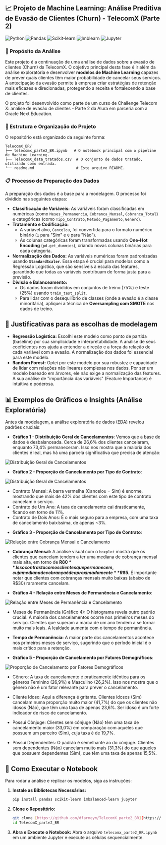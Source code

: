 ## 📈 Projeto de Machine Learning: Análise Preditiva de Evasão de Clientes (Churn) - TelecomX (Parte 2)

![Python](https://img.shields.io/badge/Python-3.9%2B-blue?style=flat&logo=python)
![Pandas](https://img.shields.io/badge/Pandas-orange?style=flat&logo=pandas)
![Scikit-learn](https://img.shields.io/badge/Scikit--learn-F7931E?style=flat&logo=scikit-learn)
![Imblearn](https://img.shields.io/badge/Imbalanced--learn-green?style=flat&logo=scikit-learn)
![Jupyter](https://img.shields.io/badge/Jupyter%20Notebook-F37626?style=flat&logo=jupyter)

### 📄 Propósito da Análise

Este projeto é a continuação de uma análise de dados sobre a evasão de clientes (Churn) da TelecomX. O objetivo principal desta fase é ir além da análise exploratória e desenvolver **modelos de Machine Learning** capazes de prever quais clientes têm maior probabilidade de cancelar seus serviços. A antecipação da evasão permite à empresa criar estratégias de retenção mais eficazes e direcionadas, protegendo a receita e fortalecendo a base de clientes.

O projeto foi desenvolvido como parte de um curso de Challenge Telecom X: análise de evasão de clientes - Parte 2 da Alura em parceria com a Oracle Next Education.

### 📁 Estrutura e Organização do Projeto

O repositório está organizado da seguinte forma:
````
TelecomX_BR/
├── telecomx_parte2_BR.ipynb   # O notebook principal com o pipeline de Machine Learning.
├── TelecomX_data_tratados.csv  # O conjunto de dados tratado, utilizado como entrada.
└── readme.md                   # Este arquivo README.
````
### 📋 Processo de Preparação dos Dados

A preparação dos dados é a base para a modelagem. O processo foi dividido nas seguintes etapas:

* **Classificação de Variáveis:** As variáveis foram classificadas em numéricas (como `Meses_Permanencia`, `Cobranca_Mensal`, `Cobranca_Total`) e categóricas (como `Tipo_Contrato`, `Metodo_Pagamento`, `Genero`).
* **Tratamento e Codificação:**
    * A variável alvo, `Cancelou`, foi convertida para o formato numérico binário (`1` para "Sim" e `0` para "Não").
    * As colunas categóricas foram transformadas usando **One-Hot Encoding** (`pd.get_dummies`), criando novas colunas binárias para cada categoria.
* **Normalização dos Dados:** As variáveis numéricas foram padronizadas usando **`StandardScaler`**. Essa etapa é crucial para modelos como a Regressão Logística, que são sensíveis à escala das features, garantindo que todas as variáveis contribuam de forma justa para a previsão.
* **Divisão e Balanceamento:**
    * Os dados foram divididos em conjuntos de treino (75%) e teste (25%) usando `train_test_split`.
    * Para lidar com o desequilíbrio de classes (onde a evasão é a classe minoritária), apliquei a técnica de **Oversampling com SMOTE** nos dados de treino.

## 🧠 Justificativas para as escolhas de modelagem

* **Regressão Logística:** Escolhi este modelo como ponto de partida (baseline) por sua simplicidade e interpretabilidade. A análise de seus coeficientes nos ajuda a entender a direção e a força da relação de cada variável com a evasão. A normalização dos dados foi essencial para este modelo.
* **Random Forest:** Optei por este modelo por sua robustez e capacidade de lidar com relações não lineares complexas nos dados. Por ser um modelo baseado em árvores, ele não exige a normalização das features. A sua análise de "importância das variáveis" (Feature Importance) é intuitiva e poderosa.

## 📊 Exemplos de Gráficos e Insights (Análise Exploratória)

Antes da modelagem, a análise exploratória de dados (EDA) revelou padrões cruciais:

* **Gráfico 1 - Distribuição Geral de Cancelamentos**: Vemos que a base de dados é desbalanceada. Cerca de 26,6% dos clientes cancelaram, enquanto 73,4% permaneceram. Isso nos mostra que a maioria dos clientes é leal, mas há uma parcela significativa que precisa de atenção:

![Distribuição Geral de Cancelamentos](Gráficos/Distribuição%20Geral%20de%20Cancelamentos.png)

* **Gráfico 2 - Proporção de Cancelamento por Tipo de Contrato**:

![Distribuição Geral de Cancelamentos](Gráficos/Proporção%20de%20Cancelamento%20por%20Tipo%20de%20Contrato.png)

- Contrato Mensal: A barra vermelha (Cancelou = Sim) é enorme, mostrando que mais de 42% dos clientes com este tipo de contrato cancelam o serviço.
- Contrato de Um Ano: A taxa de cancelamento cai drasticamente, ficando em torno de 11%.
- Contrato de Dois Anos: É o mais seguro para a empresa, com uma taxa de cancelamento baixíssima, de apenas ~3%.

* **Gráfico 3 - Proporção de Cancelamento por Tipo de Contrato**:

![Relação entre Cobrança Mensal e Cancelamento](Gráficos/Relação%20entre%20Cobrança%20Mensal%20e%20Cancelamento.png)

- **Cobrança Mensal:** A análise visual com o `boxplot` mostra que os clientes que cancelam tendem a ter uma mediana de cobrança mensal mais alta, em torno de **R$80**. Isso contrasta com os clientes que permanecem, cuja mediana de cobrança é de aproximadamente **R$65**. É importante notar que clientes com cobranças mensais muito baixas (abaixo de R$30) raramente cancelam.

* **Gráfico 4 - Relação entre Meses de Permanência e Cancelamento**:

![Relação entre Meses de Permanência e Cancelamento](Gráficos/Relação%20entre%20Meses%20de%20Permanência%20e%20Cancelamento.png)

- Meses de Permanência (Gráfico 4): O histograma revela outro padrão crucial. A maioria dos cancelamentos ocorre nos primeiros meses do serviço. Clientes que superam a marca de um ano tendem a se tornar muito mais leais. A lealdade aumenta com o tempo de permanência.

* **Tempo de Permanência:** A maior parte dos cancelamentos acontece nos primeiros meses de serviço, sugerindo que o período inicial é o mais crítico para a retenção.

* **Gráfico 5 -  Proporção de Cancelamento por Fatores Demográficos**:

![ Proporção de Cancelamento por Fatores Demográficos ](Gráficos/Proporção%20de%20Cancelamento%20por%20Fatores%20Demográficos.png)

- Gênero: A taxa de cancelamento é praticamente idêntica para os gêneros Feminino (26,9%) e Masculino (26,2%). Isso nos mostra que o gênero não é um fator relevante para prever o cancelamento.

- Cliente Idoso: Aqui a diferença é gritante. Clientes idosos (Sim) cancelam numa proporção muito maior (41,7%) do que os clientes não idosos (Não), que têm uma taxa de apenas 23,6%. Ser idoso é um forte indicador de risco de cancelamento.

- Possui Cônjuge: Clientes sem cônjuge (Não) têm uma taxa de cancelamento maior (33,0%) em comparação com aqueles que possuem um parceiro (Sim), cuja taxa é de 19,7%.

- Possui Dependentes: O padrão é semelhante ao do cônjuge. Clientes sem dependentes (Não) cancelam muito mais (31,3%) do que aqueles que possuem dependentes (Sim), que têm uma taxa de apenas 15,5%.

## 🚀 Como Executar o Notebook

Para rodar a análise e replicar os modelos, siga as instruções:

1.  **Instale as Bibliotecas Necessárias:**
    ```bash
    pip install pandas scikit-learn imbalanced-learn jupyter
    ```
2.  **Clone o Repositório:**
    ```bash
    git clone [https://github.com/dfarneym/TelecomX_parte2_BR](https://github.com/dfarneym/TelecomX_parte2_BR)
    cd TelecomX_parte2_BR
    
    ```
    
3.  **Abra e Execute o Notebook:**
    Abra o arquivo `telecomx_parte2_BR.ipynb` em um ambiente Jupyter e execute as células sequencialmente.
